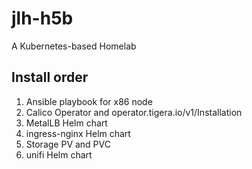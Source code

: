 # jlh-h5b
A Kubernetes-based Homelab

## Install order
1. Ansible playbook for x86 node
2. Calico Operator and operator.tigera.io/v1/Installation
3. MetalLB Helm chart
4. ingress-nginx Helm chart
5. Storage PV and PVC
6. unifi Helm chart
